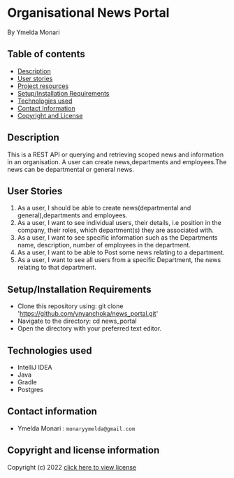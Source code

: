 # Organisational News Portal 
By Ymelda Monari



## Table of contents
+ [Description](#Description)
+ [User stories](#user-stories)
+ [Project resources](#project-resources)
+ [Setup/Installation Requirements](#setupinstallation-requirements)
+ [Technologies used](#technologies-used)
+ [Contact Information](#contact-information)
+ [Copyright and License](#copyright-and-license-information)


## Description
This is a REST API or querying and retrieving scoped news and information in an organisation. A user can create news,departments and employees.The news can be departmental or general news.

## User Stories
1. As a user, I should be able to create news(departmental and general),departments and employees.
2. As a user, I want to see individual users, their details, i.e position in the company, their roles, which department(s) they are associated with.
3. As a user, I want to see specific information such as the Departments name, description, number of employees in the department.
4. As a user, I want to be able to Post some news relating to a department.
5. As a user, I want to see all users from a specific Department, the news relating to that department.


## Setup/Installation Requirements
- Clone this repository using:
  git clone 'https://github.com/ynyanchoka/news_portal.git'
- Navigate to the directory:
  cd news_portal
- Open the directory with your preferred text editor.

## Technologies used
+ IntelliJ IDEA
+ Java
+ Gradle
+ Postgres




## Contact information
+ Ymelda Monari : `monaryymelda@gmail.com`

## Copyright and license information

Copyright (c) 2022 [click here to view license](LICENSE)